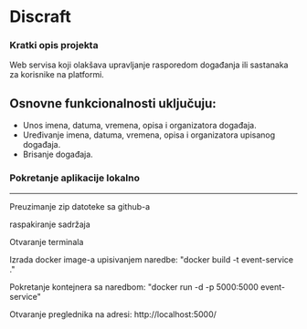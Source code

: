 # Discraft #

### Kratki opis projekta ###
Web servisa koji olakšava upravljanje rasporedom događanja ili sastanaka za korisnike na platformi.

## Osnovne funkcionalnosti uključuju: ##
- Unos imena, datuma, vremena, opisa i organizatora događaja.
- Uređivanje imena, datuma, vremena, opisa i organizatora upisanog događaja.
- Brisanje događaja.

### Pokretanje aplikacije lokalno ###
---
Preuzimanje zip datoteke sa github-a

raspakiranje sadržaja

Otvaranje terminala

Izrada docker image-a upisivanjem naredbe: "docker build -t event-service ."

Pokretanje kontejnera sa naredbom: "docker run -d -p 5000:5000 event-service"

Otvaranje preglednika na adresi: http://localhost:5000/
